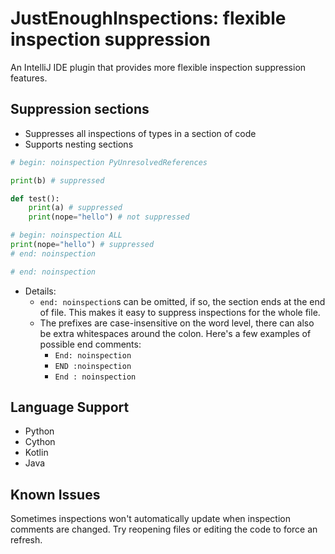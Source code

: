 # JustEnoughInspections: flexible inspection suppression
An IntelliJ IDE plugin that provides more flexible inspection suppression features.

Suppression sections
---
- Suppresses all inspections of types in a section of code
- Supports nesting sections
```python
# begin: noinspection PyUnresolvedReferences

print(b) # suppressed

def test():
    print(a) # suppressed
    print(nope="hello") # not suppressed

# begin: noinspection ALL
print(nope="hello") # suppressed
# end: noinspection

# end: noinspection
```
- Details:
  - `end: noinspection`s can be omitted, if so, the section ends at the end of file. This makes it easy to suppress inspections for the whole file.
  - The prefixes are case-insensitive on the word level, there can also be extra whitespaces around the colon. Here's a few examples of possible end comments:
    - `End: noinspection`
    - `END :noinspection`
    - `End : noinspection`

Language Support
---
- Python
- Cython
- Kotlin
- Java

Known Issues
---
Sometimes inspections won't automatically update when inspection comments are changed. Try reopening files or editing the code to force an refresh. 
